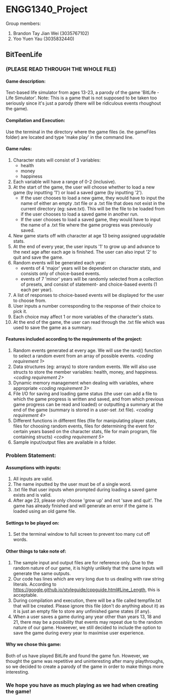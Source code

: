 # ENGG1340_Project

Group members: 
1. Brandon Tay Jian Wei (3035767102) 
2. Yoo Yuen Yau (3035832440)

## **BitTeenLife**
### (PLEASE READ THROUGH THE WHOLE FILE)

#### Game description: 
Text-based life simulator from ages 13-23, a parody of the game 'BitLife - Life Simulator'. 
Note: This is a game that is not supposed to be taken too seriously since it's just a parody (there will be ridiculous events rhoughout the game).

#### Compilation and Execution:
Use the terminal in the directory where the game files (ie. the gameFiles folder) are located and type 'make play' in the command line.

#### Game rules: 
1. Character stats will consist of 3 variables:
   - health
   - money
   - happiness
2. Each variable will have a range of 0-2 (inclusive).
3. At the start of the game, the user will choose whether to load a new game (by inputting '1') or load a saved game (by inputting '2'). 
   - If the user chooses to load a new game, they would have to input the name of either an empty .txt file or a .txt file that does not exist in the current directory (eg: save.txt). This will be the file to be loaded from if the user chooses to load a saved game in another run.
   - If the user chooses to load a saved game, they would have to input the name of a .txt file where the game progress was previously saved.
4. New game starts off with character at age 13 being assigned upgradable stats. 
5. At the end of every year, the user inputs '1' to grow up and advance to the next age after each age is finished. The user can also input '2' to quit and save the game.
6. Random events will be generated each year:
   - events of 4 'major' years will be dependent on character stats, and consists only of choice-based events.
   - events of 7 'minor' years will be randomly selected from a collection of presets, and consist of statement- and choice-based events (1 each per year).
7. A list of responses to choice-based events will be displayed for the user to choose from.
8. User inputs a number corresponding to the response of their choice to pick it. 
9. Each choice may affect 1 or more variables of the character's stats.
10. At the end of the game, the user can read through the .txt file which was used to save the game as a summary.

#### Features included according to the requirements of the project:
1. Random events generated at every age. We will use the rand() function to select a random event from an array of possible events. *<coding requirement 1>*
2. Data structures (eg: arrays) to store random events. We will also use structs to store the member variables: health, money, and happiness. *<coding requirement 2>*
3. Dynamic memory management when dealing with variables, where appropriate *<coding requirement 3>*
4. File I/O for saving and loading game status (the user can add a file to which the game progress is written and saved, and from which previous game progress can be read and loaded) or outputting a summary at the end of the game (summary is stored in a user-set .txt file). *<coding requirement 4>*
5. Different functions in different files (file for manipulating player stats, files for choosing random events, files for determining the event for certain years based on the character stats, file for main program, file containing structs) *<coding requirement 5>*
6. Sample input/output files are available in a folder.

### Problem Statement:
#### Assumptions with inputs:
1. All inputs are valid.
2. The name inputted by the user must be of a single word.
3. .txt file that user inputs when prompted during loading a saved game exists and is valid.
4. After age 23, please only choose 'grow up' and not 'save and quit'. The game has already finished and will generate an error if the game is loaded using an old game file.
#### Settings to be played on:
1. Set the terminal window to full screen to prevent too many cut off words.
#### Other things to take note of:
1. The sample input and output files are for reference only. Due to the random nature of our game, it is highly unlikely that the same inputs will generate the same outputs.
2. Our code has lines which are very long due to us dealing with raw string literals. According to https://google.github.io/styleguide/cppguide.html#Line_Length, this is acceptable.
3. During compilation and execution, there will be a file called tempfile.txt that will be created. Please ignore this file (don't do anything about it) as it is just an empty file to store any unfinished game states (if any).
4. When a user saves a game during any year other than years 13, 18 and 21, there may be a possibility that events may repeat due to the random nature of our game. Howeever, we still decided to include the option to save the game during every year to maximise user experience.
#### Why we chose this game:
Both of us have played BitLife and found the game fun. However, we thought the game was repetitive and uninteresting after many playthroughs, so we decided to create a parody of the game in order to make things more interesting. 

### We hope you have as much playing as we had when creating the game!
